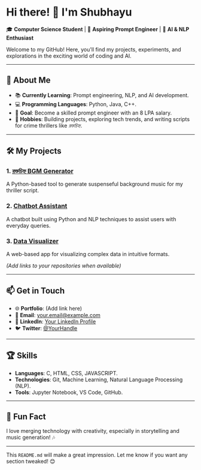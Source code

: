 
# Hi there! 👋 I'm Shubhayu  

🎓 **Computer Science Student** | 🌟 **Aspiring Prompt Engineer** | 🚀 **AI & NLP Enthusiast**  

Welcome to my GitHub! Here, you'll find my projects, experiments, and explorations in the exciting world of coding and AI.  

---

## 🌟 About Me  
- 📚 **Currently Learning**: Prompt engineering, NLP, and AI development.  
- 💻 **Programming Languages**: Python, Java, C++.  
- 🎯 **Goal**: Become a skilled prompt engineer with an 8 LPA salary.  
- 🌱 **Hobbies**: Building projects, exploring tech trends, and writing scripts for crime thrillers like *রক্তচিহ্ন*.  

---

## 🛠️ My Projects  
### 1. **[রক্তচিহ্ন BGM Generator](#)**  
   A Python-based tool to generate suspenseful background music for my thriller script.  

### 2. **[Chatbot Assistant](#)**  
   A chatbot built using Python and NLP techniques to assist users with everyday queries.  

### 3. **[Data Visualizer](#)**  
   A web-based app for visualizing complex data in intuitive formats.  

*(Add links to your repositories when available)*  

---

## 📫 Get in Touch  
- 🌐 **Portfolio**: (Add link here)  
- 💌 **Email**: your.email@example.com  
- 💬 **LinkedIn**: [Your LinkedIn Profile](#)  
- 🐦 **Twitter**: [@YourHandle](#)  

---

## 🏆 Skills  
- **Languages**: C, HTML, CSS, JAVASCRIPT.  
- **Technologies**: Git, Machine Learning, Natural Language Processing (NLP).  
- **Tools**: Jupyter Notebook, VS Code, GitHub.  

---

## 🌟 Fun Fact  
I love merging technology with creativity, especially in storytelling and music generation! 🎶  

---

This `README.md` will make a great impression. Let me know if you want any section tweaked! 😊
